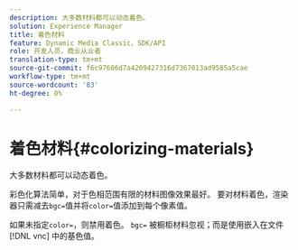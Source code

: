 ```yaml
---
description: 大多数材料都可以动态着色。
solution: Experience Manager
title: 着色材料
feature: Dynamic Media Classic，SDK/API
role: 开发人员，商业从业者
translation-type: tm+mt
source-git-commit: f6c97606d7a4209427316d7367013ad9585a5cae
workflow-type: tm+mt
source-wordcount: '83'
ht-degree: 0%

---
```



# 着色材料{#colorizing-materials}

大多数材料都可以动态着色。

彩色化算法简单，对于色相范围有限的材料图像效果最好。 要对材料着色，渲染器只需减去`bgc=`值并将`color=`值添加到每个像素值。

如果未指定`color=`，则禁用着色。 `bgc=` 被橱柜材料忽视；而是使用嵌入在文件 [!DNL vnc] 中的基色值。
